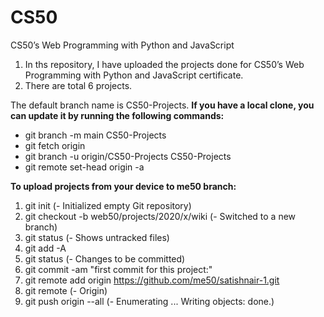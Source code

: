 # CS50
CS50’s Web Programming with Python and JavaScript

1) In ths repository, I have uploaded the projects done for CS50’s Web Programming with Python and JavaScript certificate.
2) There are total 6 projects.

The default branch name is CS50-Projects.
**If you have a local clone, you can update it by running the following commands:**
- git branch -m main CS50-Projects
- git fetch origin
- git branch -u origin/CS50-Projects CS50-Projects
- git remote set-head origin -a

**To upload projects from your device to me50 branch:**
1) git init (- Initialized empty Git repository)
2) git checkout -b web50/projects/2020/x/wiki (- Switched to a new branch)
3) git status (- Shows untracked files)
4) git add -A
5) git status (- Changes to be committed)
6) git commit -am "first commit for this project:"
7) git remote add origin https://github.com/me50/satishnair-1.git
8) git remote (- Origin)
9) git push origin --all (- Enumerating ... Writing objects: done.)
